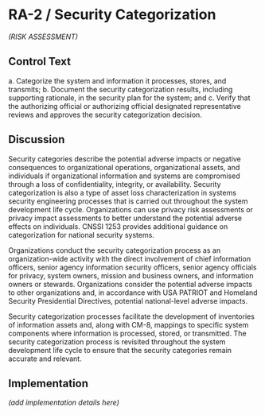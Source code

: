 # RA-2 / Security Categorization

_(RISK ASSESSMENT)_

## Control Text


a. Categorize the system and information it processes, stores, and transmits;
b. Document the security categorization results, including supporting rationale, in the security plan for the system; and
c. Verify that the authorizing official or authorizing official designated representative reviews and approves the security categorization decision.

## Discussion

Security categories describe the potential adverse impacts or negative consequences to organizational operations, organizational assets, and individuals if organizational information and systems are compromised through a loss of confidentiality, integrity, or availability. Security categorization is also a type of asset loss characterization in systems security engineering processes that is carried out throughout the system development life cycle. Organizations can use privacy risk assessments or privacy impact assessments to better understand the potential adverse effects on individuals. CNSSI 1253 provides additional guidance on categorization for national security systems.

Organizations conduct the security categorization process as an organization-wide activity with the direct involvement of chief information officers, senior agency information security officers, senior agency officials for privacy, system owners, mission and business owners, and information owners or stewards. Organizations consider the potential adverse impacts to other organizations and, in accordance with USA PATRIOT and Homeland Security Presidential Directives, potential national-level adverse impacts.

Security categorization processes facilitate the development of inventories of information assets and, along with CM-8, mappings to specific system components where information is processed, stored, or transmitted. The security categorization process is revisited throughout the system development life cycle to ensure that the security categories remain accurate and relevant.

## Implementation

_(add implementation details here)_